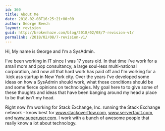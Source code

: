 ```yaml
---
id: 360
title: About Me
date: 2018-02-08T16:25:21+00:00
author: George Beech
layout: revision
guid: http://brokenhaze.com/blog/2018/02/08/7-revision-v1/
permalink: /2018/02/08/7-revision-v1/
---
```

Hi, My name is George and I'm a SysAdmin.

I've been working in IT since I was 17 years old. In that time i've work for a small mom and pop consultancy, a large soul-less multi-national corporation, and now all that hard work has paid off and I'm working for a  kick ass startup in New York city. Over the years I've developed some ideas on how a SysAdmin should work, what those conditions should be and some fierce opinions on technologies. My goal here to to give some of these thoughts and ideas that have been banging around my head a place to be that isn't my head.

Right now I'm working for Stack Exchange, Inc. running the Stack Exchange network - know best for www.stackoverflow.com, www.serverfault.com, and www.superuser.com. I work with a bunch of awesome people that really know a lot about technology.